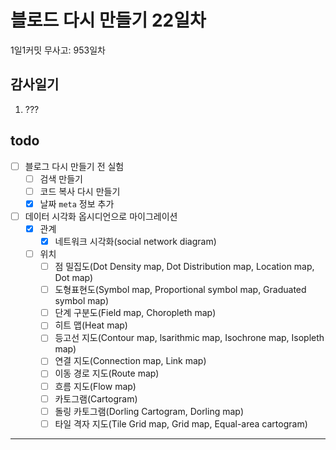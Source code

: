 # 블로드 다시 만들기 22일차

1일1커밋 무사고: 953일차

## 감사일기

1. ???

## todo

- [ ] 블로그 다시 만들기 전 실험
  - [ ] 검색 만들기
  - [ ] 코드 복사 다시 만들기
  - [x] 날짜 `meta` 정보 추가
- [ ] 데이터 시각화 옵시디언으로 마이그레이션
  - [x] 관계
    - [x] 네트워크 시각화(social network diagram)
  - [ ] 위치
    - [ ] 점 밀집도(Dot Density map, Dot Distribution map, Location map, Dot map)
    - [ ] 도형표현도(Symbol map, Proportional symbol map, Graduated symbol map)
    - [ ] 단계 구분도(Field map, Choropleth map)
    - [ ] 히트 맵(Heat map)
    - [ ] 등고선 지도(Contour map, lsarithmic map, Isochrone map, Isopleth map)
    - [ ] 연결 지도(Connection map, Link map)
    - [ ] 이동 경로 지도(Route map)
    - [ ] 흐름 지도(Flow map)
    - [ ] 카토그램(Cartogram)
    - [ ] 돌링 카토그램(Dorling Cartogram, Dorling map)
    - [ ] 타일 격자 지도(Tile Grid map, Grid map, Equal-area cartogram)

---
